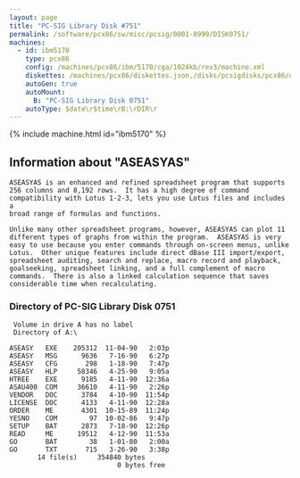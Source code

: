 ```yaml
---
layout: page
title: "PC-SIG Library Disk #751"
permalink: /software/pcx86/sw/misc/pcsig/0001-0999/DISK0751/
machines:
  - id: ibm5170
    type: pcx86
    config: /machines/pcx86/ibm/5170/cga/1024kb/rev3/machine.xml
    diskettes: /machines/pcx86/diskettes.json,/disks/pcsigdisks/pcx86/diskettes.json
    autoGen: true
    autoMount:
      B: "PC-SIG Library Disk 0751"
    autoType: $date\r$time\rB:\rDIR\r
---
```


{% include machine.html id="ibm5170" %}

## Information about "ASEASYAS"

    ASEASYAS is an enhanced and refined spreadsheet program that supports
    256 columns and 8,192 rows.  It has a high degree of command
    compatibility with Lotus 1-2-3, lets you use Lotus files and includes a
    broad range of formulas and functions.
    
    Unlike many other spreadsheet programs, however, ASEASYAS can plot 11
    different types of graphs from within the program.  ASEASYAS is very
    easy to use because you enter commands through on-screen menus, unlike
    Lotus.  Other unique features include direct dBase III import/export,
    spreadsheet auditing, search and replace, macro record and playback,
    goalseeking, spreadsheet linking, and a full complement of macro
    commands.  There is also a linked calculation sequence that saves
    considerable time when recalculating.

### Directory of PC-SIG Library Disk 0751

     Volume in drive A has no label
     Directory of A:\

    ASEASY   EXE    205312  11-04-90   2:03p
    ASEASY   MSG      9636   7-16-90   6:27p
    ASEASY   CFG       298   1-18-90   7:47p
    ASEASY   HLP     58346   4-25-90   9:05a
    HTREE    EXE      9185   4-11-90  12:36a
    ASAU400  COM     36610   4-11-90   2:26p
    VENDOR   DOC      3784   4-10-90  11:54p
    LICENSE  DOC      4133   4-11-90  12:28a
    ORDER    ME       4301  10-15-89  11:24p
    YESNO    COM        97  10-02-86   9:47p
    SETUP    BAT      2873   7-18-90  12:26p
    READ     ME      19512   4-12-90  11:53a
    GO       BAT        38   1-01-80   2:00a
    GO       TXT       715   3-26-90   3:38p
           14 file(s)     354840 bytes
                               0 bytes free
